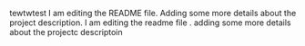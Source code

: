 tewtwtest I am editing the README file. Adding some more details about the project description. I am editing the readme file . adding some more details about the projectc descriptoin


